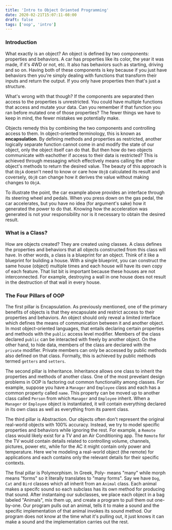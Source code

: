 ```yaml
---
title: 'Intro to Object Oriented Programming'
date: 2020-02-21T15:07:11-08:00
draft: false
tags: ['oop', 'intro']
---
```


### Introduction

What exactly is an object? An object is defined by two components: properties and behaviors. A car has properties like its color, the year it was made, if it's 4WD or not, etc. It also has behaviors such as starting, driving and so on. Having both of these components is key because if you just have behaviors then you're simply dealing with functions that transform their inputs and return the output. If you only have properties then that's just a structure.

What's wrong with that though? If the components are separated then access to the properties is unrestricted. You could have multiple functions that access and mutate your data. Can you remember if that function you ran before mutated one of those properties? The fewer things we have to keep in mind, the fewer mistakes we potentially make.

Objects remedy this by combining the two components and controlling access to them. In object-oriented terminology, this is known as **encapsulation**. By defining methods and properties as restricted, another logically separate function cannot come in and modify the state of our object, only the object itself can do that. But then how do two objects communicate with eachother if access to their data is restricted? This is achieved through messaging which effectively means calling the other object's methods to return the desired value. The beauty of this approach is that `ObjA` doesn't need to know or care how `ObjB` calculated its result and coversely, `ObjB` can change how it derives the value without making changes to `ObjA`.

To illustrate the point, the car example above provides an interface through its steering wheel and pedals. When you press down on the gas pedal, the car accelerates, but you have no idea (for argument's sake) how it generated the power to do that. Knowing how the acceleration was generated is not your responsibility nor is it necessary to obtain the desired result.

### What is a Class?

How are objects created? They are created using classes. A class defines the properties and behaviors that all objects constructed from this class will have. In other words, a class is a blueprint for an object. Think of it like a blueprint for building a house. With a single blueprint, you can construct the same house (object) multiple times and each house will have its own copy of each feature. That list bit is important because these houses are not interconnected. For example, destroying a wall in one house does not result in the destruction of that wall in every house.

### The Four Pillars of OOP

The first pillar is Encapsulation. As previously mentioned, one of the primary benefits of objects is that they encapsulate and restrict access to their properties and behaviors. An object should only reveal a limited interface which defines the means of communication between it and another object. In most object-oriented languages, that entails declaring certain properties and methods with the `public` access level modifier. Members of the class declared `public` can be interacted with freely by another object. On the other hand, to hide data, members of the class are declared with the `private` modifier. Private members can only be accessed by public methods also defined on that class. Formally, this is achieved by public methods termed `getters` and `setters`.

The second pillar is Inheritance. Inheritance allows one class to inherit the properties and methods of another class. One of the most prevelant design problems in OOP is factoring out common functionality among classes. For example, suppose you have a `Manager` and `Employee` class and each has a common property called `name`. This property can be moved up to another class called `Person` from which `Manager` and `Employee` inherit. When a `Manager` or `Employee` object is instantiated, it will contain everything declared in its own class as well as everything from its parent class.

The third pillar is Abstraction. Our objects often don't represent the original real-world objects with 100% accuracy. Instead, we try to model specific properties and behaviors while ignoring the rest. For example, a `Remote` class would likely exist for a TV and an Air Conditioning app. The `Remote` for the TV would contain details related to controlling volume, channels, pictures, power etc, while for the AC it might contain only power and temperature. Here we're modeling a real-world object (the remote) for applications and each contains only the relevant details for their specific contexts.

The final pillar is Polymorphism. In Greek, Poly- means "many" while morph means "forms" so it literally translates to "many forms". Say we have `Dog`, `Cat` and `Bird` classes which all inherit from an `Animal` class. Each animal makes a specifc sound so each subclass has its own method for producing that sound. After instantaing our subclasses, we place each object in a bag labeled "Animals", mix them up, and create a program to pull them out one-by-one. Our program pulls out an animal, tells it to make a sound and the specific implementation of that animal invokes its sound method. Our program does not know at the time what it's pulling out, it just knows it can make a sound and the implementation carries out the rest.
